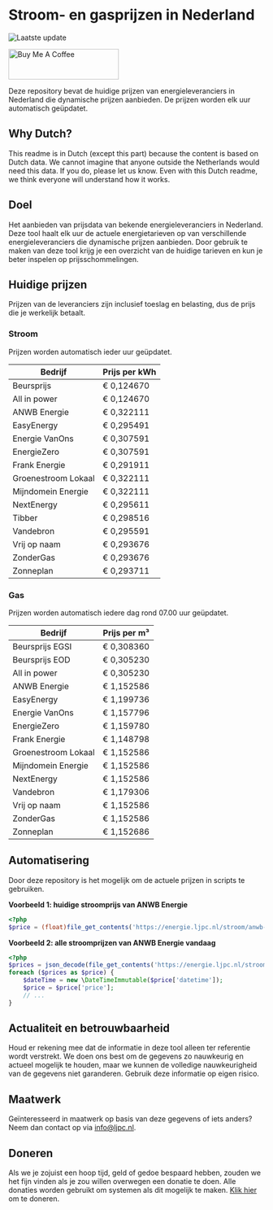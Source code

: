 # Stroom- en gasprijzen in Nederland

![Laatste update](https://img.shields.io/badge/laatste%20update-2025--09--08%2008%3A00%20CET-brightgreen)

<a href="https://www.buymeacoffee.com/Lars-" target="_blank"><img src="https://cdn.buymeacoffee.com/buttons/v2/default-orange.png" alt="Buy Me A Coffee" height="60" style="height: 60px !important;width: 217px !important;" ></a>

Deze repository bevat de huidige prijzen van energieleveranciers in Nederland die dynamische prijzen aanbieden. De prijzen worden elk uur automatisch geüpdatet.

## Why Dutch?

This readme is in Dutch (except this part) because the content is based on Dutch data. We cannot imagine that anyone outside the Netherlands would need this data. If you do, please let us know. Even with this Dutch readme, we think
everyone will understand how it works.

## Doel

Het aanbieden van prijsdata van bekende energieleveranciers in Nederland. Deze tool haalt elk uur de actuele energietarieven op van verschillende energieleveranciers die dynamische prijzen aanbieden. Door gebruik te maken van deze tool
krijg je een overzicht van de huidige tarieven en kun je beter inspelen op prijsschommelingen.

## Huidige prijzen

Prijzen van de leveranciers zijn inclusief toeslag en belasting, dus de prijs die je werkelijk betaalt.

### Stroom

Prijzen worden automatisch ieder uur geüpdatet.

 Bedrijf | Prijs per kWh 
---------|---------------
Beursprijs | € 0,124670
All in power | € 0,124670
ANWB Energie | € 0,322111
EasyEnergy | € 0,295491
Energie VanOns | € 0,307591
EnergieZero | € 0,307591
Frank Energie | € 0,291911
Groenestroom Lokaal | € 0,322111
Mijndomein Energie | € 0,322111
NextEnergy | € 0,295611
Tibber | € 0,298516
Vandebron | € 0,295591
Vrij op naam | € 0,293676
ZonderGas | € 0,293676
Zonneplan | € 0,293711


### Gas

Prijzen worden automatisch iedere dag rond 07.00 uur geüpdatet.

 Bedrijf | Prijs per m³ 
---------|--------------
Beursprijs EGSI | € 0,308360
Beursprijs EOD | € 0,305230
All in power | € 0,305230
ANWB Energie | € 1,152586
EasyEnergy | € 1,199736
Energie VanOns | € 1,157796
EnergieZero | € 1,159780
Frank Energie | € 1,148798
Groenestroom Lokaal | € 1,152586
Mijndomein Energie | € 1,152586
NextEnergy | € 1,152586
Vandebron | € 1,179306
Vrij op naam | € 1,152586
ZonderGas | € 1,152586
Zonneplan | € 1,152686


## Automatisering

Door deze repository is het mogelijk om de actuele prijzen in scripts te gebruiken.

**Voorbeeld 1: huidige stroomprijs van ANWB Energie**

```php
<?php
$price = (float)file_get_contents('https://energie.ljpc.nl/stroom/anwb-energie-nu.txt');

```

**Voorbeeld 2: alle stroomprijzen van ANWB Energie vandaag**

```php
<?php
$prices = json_decode(file_get_contents('https://energie.ljpc.nl/stroom/all-in-power-vandaag.json'),true);
foreach ($prices as $price) {
    $dateTime = new \DateTimeImmutable($price['datetime']);
    $price = $price['price'];
    // ...
}
```

## Actualiteit en betrouwbaarheid

Houd er rekening mee dat de informatie in deze tool alleen ter referentie wordt verstrekt. We doen ons best om de gegevens zo nauwkeurig en actueel mogelijk te houden, maar we kunnen de volledige nauwkeurigheid van de gegevens niet
garanderen. Gebruik deze informatie op eigen risico.

## Maatwerk

Geïnteresseerd in maatwerk op basis van deze gegevens of iets anders? Neem dan contact op
via [info@ljpc.nl](mailto:info@ljpc.nl?subject=Energie%20prijzen).

## Doneren

Als we je zojuist een hoop tijd, geld of gedoe bespaard hebben, zouden we het fijn vinden als je zou willen overwegen een
donatie te doen. Alle donaties worden gebruikt om systemen als dit mogelijk te
maken. [Klik hier](https://www.buymeacoffee.com/Lars-) om te doneren.
